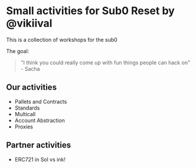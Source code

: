 # Small activities for Sub0 Reset by @vikiival

This is a collection of workshops for the sub0

The goal:
> "I think you could really come up with fun things people can hack on" - Sacha

## Our activities

- Pallets and Contracts
- Standards
- Multicall
- Account Abstraction
- Proxies

## Partner activities

- ERC721 in Sol vs ink!
